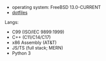 - operating system: FreeBSD 13.0-CURRENT
- [dotfiles](https://github.com/fr9ncis/dotfiles/)

Langs: 
- C99 (ISO/IEC 9899:1999)
- C++ (C11/C14/C17)
- x86 Assembly (AT&T)
- JS/TS (full stack; MERN)
- Python 3
